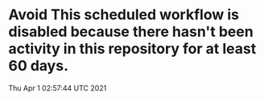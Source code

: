 # Avoid This scheduled workflow is disabled because there hasn't been activity in this repository for at least 60 days.
Thu Apr  1 02:57:44 UTC 2021
